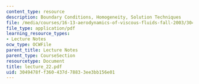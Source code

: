 ```yaml
---
content_type: resource
description: Boundary Conditions, Homogeneity, Solution Techniques
file: /media/courses/16-13-aerodynamics-of-viscous-fluids-fall-2003/3049478ff360437d78833ee3bb156e01_lecture_22.pdf
file_type: application/pdf
learning_resource_types:
- Lecture Notes
ocw_type: OCWFile
parent_title: Lecture Notes
parent_type: CourseSection
resourcetype: Document
title: lecture_22.pdf
uid: 3049478f-f360-437d-7883-3ee3bb156e01
---
```

